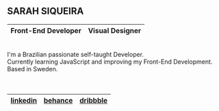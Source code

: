 ## SARAH SIQUEIRA
| Front-End Developer | Visual Designer   |
| :---                |    :---           |
<br >
I'm a Brazilian passionate self-taught Developer.
<br >
Currently learning JavaScript and improving my Front-End Development.
<br >
Based in Sweden. 
<br >
<br >
<br >

|     [linkedin](https://www.linkedin.com/in/sarah-siqueira)     |      [behance](https://www.behance.net/sarah-siqueira)     |     [dribbble](https://dribbble.com/asterism0s)      |
|      :----:       |       :----:     |       :----:     |
